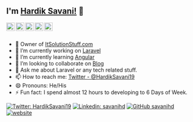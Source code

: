 ## I'm [Hardik Savani!](https://www.itsolutionstuff.com) 👋

<a href="https://www.youtube.com/@savanihd">
  <img align="left" alt="Hardik's Youtube" width="22px" src="https://cdn.jsdelivr.net/npm/simple-icons@v3/icons/youtube.svg" />
</a>
<a href="https://twitter.com/HardikSavani19">
  <img align="left" alt="Hardik's Twitter" width="22px" src="https://cdn.jsdelivr.net/npm/simple-icons@v3/icons/twitter.svg" />
</a>
<a href="https://www.linkedin.com/in/savanihd">
  <img align="left" alt="Hardik's Linkdein" width="22px" src="https://cdn.jsdelivr.net/npm/simple-icons@v3/icons/linkedin.svg" />
</a>
<a href="https://github.com/savanihd">
  <img align="left" alt="Hardik's Github" width="22px" src="https://cdn.jsdelivr.net/npm/simple-icons@v3/icons/github.svg" />
</a>
<a href="https://www.facebook.com/hardik.savani.12">
  <img align="left" alt="Hardik's Facebook" width="22px" src="https://cdn.jsdelivr.net/npm/simple-icons@v3/icons/facebook.svg" />
</a>
<br/>
<br/>

- 🔭 Owner of [ItSolutionStuff.com](https://www.itsolutionstuff.com)
- 🔭 I’m currently working on [Laravel](http://laravel.com)
- 🌱 I’m currently learning [Angular](https://angular.io)
- 👯 I’m looking to collaborate on [Blog](https://www.itsolutionstuff.com)
- 💬 Ask me about Laravel or any tech related stuff.
- 📫 How to reach me: [Twitter - @HardikSavani19](https://twitter.com/HardikSavani19)
- 😄 Pronouns: He/His
- ⚡ Fun fact: I spend almost 12 hours to developing to 6 Days of Week.

[![Twitter: HardikSavani19](https://img.shields.io/twitter/follow/HardikSavani19?style=social)](https://twitter.com/HardikSavani19)
[![Linkedin: savanihd](https://img.shields.io/badge/-savanihd-blue?style=flat-square&logo=Linkedin&logoColor=white&link=https://www.linkedin.com/in/savanihd/)](https://www.linkedin.com/in/savanihd/)
[![GitHub savanihd](https://img.shields.io/github/followers/savanihd?label=follow&style=social)](https://github.com/savanihd)
[![website](https://img.shields.io/badge/Blog-itsolutionstuff.com-2648ff?style=flat-square&logo=google-chrome)](https://www.itsolutionstuff.com)

